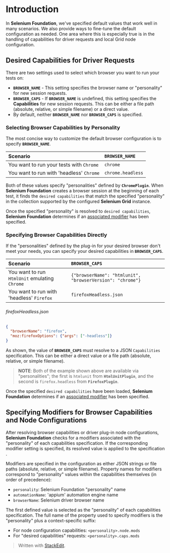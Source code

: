 
# Introduction

In **Selenium Foundation**, we've specified default values that work well in many scenarios. We also provide ways to fine-tune the default configuration as needed. One area where this is especially true is in the handling of capabilities for driver requests and local Grid node configuration.

## Desired Capabilities for Driver Requests

There are two settings used to select which browser you want to run your tests on:

* **`BROWSER_NAME`** - This setting specifies the browser name or "personality" for new session requests.
* **`BROWSER_CAPS`** - If **`BROWSER_NAME`** is undefined, this setting specifies the **Capabilities** for new session requests. This can be either a file path (absolute, relative, or simple filename) or a direct value.
* By default, neither **`BROWSER_NAME`** nor **`BROWSER_CAPS`** is specified.

### Selecting Browser Capabilities by Personality

The most concise way to customize the default browser configuration is to specify **`BROWSER_NAME`**.

| Scenario | **`BROWSER_NAME`** |
|:---|:---|
| You want to run your tests with `Chrome` | `chrome` |
| You want to run with 'headless' `Chrome` | `chrome.headless` |

Both of these values specify "personalities" defined by **`ChromePlugin`**. When **Selenium Foundation** creates a browser session at the beginning of each test, it finds the `desired capabilities` that match the specified "personality" in the collection supported by the configured **Selenium Grid** instance.

Once the specified "personality" is resolved to `desired capabilities`, **Selenium Foundation** determines if an [associated modifier](#specifying-modifiers-for-browser-capabilities-and-node-configurations) has been specified.

### Specifying Browser Capabilities Directly

If the "personalities" defined by the plug-in for your desired browser don't meet your needs, you can specify your desired capabilities in **`BROWSER_CAPS`**.

| Scenario | **`BROWSER_CAPS`** |
|:---|:---|
| You want to run `HtmlUnit` emulating `Chrome` | `{"browserName": "htmlunit", "browserVersion": "chrome"}` |
| You want to run with 'headless' `Firefox` | `firefoxHeadless.json` |

###### firefoxHeadless.json
```json
{
  "browserName": "firefox",
  "moz:firefoxOptions": {"args": ["-headless"]}
}
```

As shown, the value of **`BROWSER_CAPS`** must resolve to a JSON `Capabilities` specification. This can be either a direct value or a file path (absolute, relative, or simple filename).

> **NOTE**: Both of the example shown above are available via "personalities"; the first is `htmlunit` from **`HtmlUnitPlugin`**, and the second is `firefox.headless` from **`FirefoxPlugin`**.

Once the specified `desired capabilities` have been loaded, **Selenium Foundation** determines if an [associated modifier](#specifying-modifiers-for-browser-capabilities-and-node-configurations) has been specified.

## Specifying Modifiers for Browser Capabilities and Node Configurations

After resolving browser capabilities or driver plug-in node configurations, **Selenium Foundation** checks for a modifiers associated with the "personality" of each capabilities specification. If the corresponding modifier setting is specified, its resolved value is applied to the specification .

Modifiers are specified in the configuration as either JSON strings or file paths (absolute, relative, or simple filename). Property names for modifiers correspond to "personality" values within the capabilities themselves (in order of precedence):

* `personality`: Selenium Foundation "personality" name
* `automationName`: 'appium' automation engine name
* `browserName`: Selenium driver browser name

The first defined value is selected as the "personality" of each capabilities specification. The full name of the property used to specify modifiers is the "personality" plus a context-specific suffix:

* For node configuration capabilities: `<personality>.node.mods`
* For "desired capabilities" requests: `<personality>.caps.mods`

> Written with [StackEdit](https://stackedit.io/).
